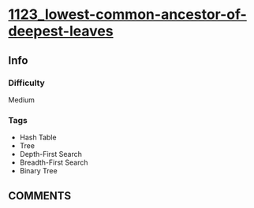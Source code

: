 # [1123_lowest-common-ancestor-of-deepest-leaves](https://leetcode.com/problems/lowest-common-ancestor-of-deepest-leaves)

## Info

### Difficulty

Medium

### Tags

- Hash Table
- Tree
- Depth-First Search
- Breadth-First Search
- Binary Tree

## __COMMENTS__

> 
